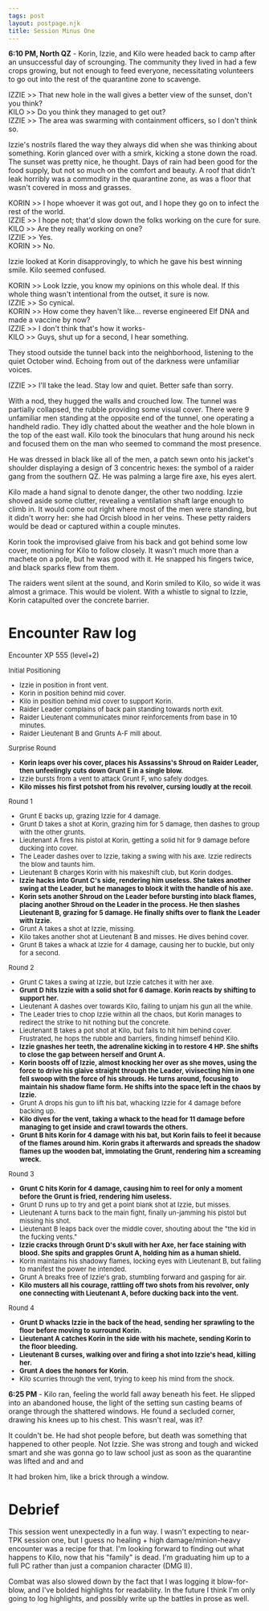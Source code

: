 ```yaml
---
tags: post
layout: postpage.njk
title: Session Minus One
---
```


**6:10 PM, North QZ** - Korin, Izzie, and Kilo were headed back to camp after an unsuccessful day of scrounging. The community they lived in had a few crops growing, but not enough to feed everyone, necessitating volunteers to go out into the rest of the quarantine zone to scavenge.

<p class="dialog">
    IZZIE >> That new hole in the wall gives a better view of the sunset, don't you think?<br>
    KILO >> Do you think they managed to get out? <br>
    IZZIE >> The area was swarming with containment officers, so I don't think so.
<p>

Izzie's nostrils flared the way they always did when she was thinking about something. Korin glanced over with a smirk, kicking a stone down the road. The sunset was pretty nice, he thought. Days of rain had been good for the food supply, but not so much on the comfort and beauty. A roof that didn't leak horribly was a commodity in the quarantine zone, as was a floor that wasn't covered in moss and grasses.

<p class="dialog">
    KORIN >> I hope whoever it was got out, and I hope they go on to infect the rest of the world. <br>
    IZZIE >> I hope not; that'd slow down the folks working on the cure for sure. <br>
    KILO >> Are they really working on one? <br>
    IZZIE >> Yes. <br>
    KORIN >> No. <br>
<p>

Izzie looked at Korin disapprovingly, to which he gave his best winning smile. Kilo seemed confused.

<p class="dialog">
    KORIN >> Look Izzie, you know my opinions on this whole deal. If this whole thing wasn't intentional from the outset, it sure is now. <br>
    IZZIE >> So cynical. <br>
    KORIN >> How come they haven't like... reverse engineered Elf DNA and made a vaccine by now? <br>
    IZZIE >> I don't think that's how it works-<br>
    KILO >> Guys, shut up for a second, I hear something.
<p>

They stood outside the tunnel back into the neighborhood, listening to the quiet October wind. Echoing from out of the darkness were unfamiliar voices.

<p class="dialog">
    IZZIE >> I'll take the lead. Stay low and quiet. Better safe than sorry.
<p>

With a nod, they hugged the walls and crouched low. The tunnel was partially collapsed, the rubble providing some visual cover. There were 9 unfamiliar men standing at the opposite end of the tunnel, one operating a handheld radio. They idly chatted about the weather and the hole blown in the top of the east wall. Kilo took the binoculars that hung around his neck and focused them on the man who seemed to command the most presence.

He was dressed in black like all of the men, a patch sewn onto his jacket's shoulder displaying a design of 3 concentric hexes: the symbol of a raider gang from the southern QZ. He was palming a large fire axe, his eyes alert.

Kilo made a hand signal to denote danger, the other two nodding. Izzie shoved aside some clutter, revealing a ventilation shaft large enough to climb in. It would come out right where most of the men were standing, but it didn't worry her: she had Orcish blood in her veins. These petty raiders would be dead or captured within a couple minutes.

Korin took the improvised glaive from his back and got behind some low cover, motioning for Kilo to follow closely. It wasn't much more than a machete on a pole, but he was good with it. He snapped his fingers twice, and black sparks flew from them.

The raiders went silent at the sound, and Korin smiled to Kilo, so wide it was almost a grimace. This would be violent. With a whistle to signal to Izzie, Korin catapulted over the concrete barrier.

# Encounter Raw log
Encounter XP 555 (level+2)

<div style="font-size:13px;">

Initial Positioning

- Izzie in position in front vent.
- Korin in position behind mid cover.
- Kilo in position behind mid cover to support Korin.
- Raider Leader complains of back pain standing towards north exit.
- Raider Lieutenant communicates minor reinforcements from base in 10 minutes.
- Raider Lieutenant B and Grunts A-F mill about.

Surprise Round
- **Korin leaps over his cover, places his Assassins's Shroud on Raider Leader, then unfeelingly cuts down Grunt E in a single blow.**
- Izzie bursts from a vent to attack Grunt F, who safely dodges.
- **Kilo misses his first potshot from his revolver, cursing loudly at the recoil**.

Round 1
- Grunt E backs up, grazing Izzie for 4 damage.
- Grunt D takes a shot at Korin, grazing him for 5 damage, then dashes to group with the other grunts.
- Lieutenant A fires his pistol at Korin, getting a solid hit for 9 damage before ducking into cover.
- The Leader dashes over to Izzie, taking a swing with his axe. Izzie redirects the blow and taunts him.
- Lieutenant B charges Korin with his makeshift club, but Korin dodges.
- **Izzie hacks into Grunt C's side, rendering him useless. She takes another swing at the Leader, but he manages to block it with the handle of his axe.**
- **Korin sets another Shroud on the Leader before bursting into black flames, placing another Shroud on the Leader in the process. He then slashes Lieutenant B, grazing for 5 damage. He finally shifts over to flank the Leader with Izzie.**
- Grunt A takes a shot at Izzie, missing.
- Kilo takes another shot at Lieutenant B and misses. He dives behind cover.
- Grunt B takes a whack at Izzie for 4 damage, causing her to buckle, but only for a second.

Round 2
- Grunt C takes a swing at Izzie, but Izzie catches it with her axe.
- **Grunt D hits Izzie with a solid shot for 6 damage. Korin reacts by shifting to support her.**
- Lieutenant A dashes over towards Kilo, failing to unjam his gun all the while.
- The Leader tries to chop Izzie within all the chaos, but Korin manages to redirect the strike to hit nothing but the concrete.
- Lieutenant B takes a pot shot at Kilo, but fails to hit him behind cover. Frustrated, he hops the rubble and barriers, finding himself behind Kilo.
- **Izzie gnashes her teeth, the adrenaline kicking in to restore 4 HP. She shifts to close the gap between herself and Grunt A.**
- **Korin boosts off of Izzie, almost knocking her over as she moves, using the force to drive his glaive straight through the Leader, vivisecting him in one fell swoop with the force of his shrouds. He turns around, focusing to maintain his shadow flame form. He shifts into the space left in the chaos by Izzie.**
- Grunt A drops his gun to lift his bat, whacking Izzie for 4 damage before backing up. 
- **Kilo dives for the vent, taking a whack to the head for 11 damage before managing to get inside and crawl towards the others.**
- **Grunt B hits Korin for 4 damage with his bat, but Korin fails to feel it because of the flames around him. Korin grabs it afterwards and spreads the shadow flames up the wooden bat, immolating the Grunt, rendering him a screaming wreck.**

Round 3
- **Grunt C hits Korin for 4 damage, causing him to reel for only a moment before the Grunt is fried, rendering him useless.**
- Grunt D runs up to try and get a point blank shot at Izzie, but misses.
- Lieutenant A turns back to the main fight, finally un-jamming his pistol but missing his shot.
- Lieutenant B leaps back over the middle cover, shouting about the "the kid in the fucking vents."
- **Izzie cracks through Grunt D's skull with her Axe, her face staining with blood. She spits and grapples Grunt A, holding him as a human shield.**
- Korin maintains his shadowy flames, locking eyes with Lieutenant B, but failing to manifest the power he intended.
- Grunt A breaks free of Izzie's grab, stumbling forward and gasping for air.
- **Kilo musters all his courage, rattling off two shots from his revolver, only one connecting with Lieutenant A, before ducking back into the vent.**

Round 4
- **Grunt D whacks Izzie in the back of the head, sending her sprawling to the floor before moving to surround Korin.**
- **Lieutenant A catches Korin in the side with his machete, sending Korin to the floor bleeding.**
- **Lieutenant B curses, walking over and firing a shot into Izzie's head, killing her.**
- **Grunt A does the honors for Korin.**
- Kilo scurries through the vent, trying to keep his mind from the shock.

</div>

**6:25 PM** - Kilo ran, feeling the world fall away beneath his feet. He slipped into an abandoned house, the light of the setting sun casting beams of orange through the shattered windows. He found a secluded corner, drawing his knees up to his chest. This wasn't real, was it?

It couldn't be. He had shot people before, but death was something that happened to other people. Not Izzie. She was strong and tough and wicked smart and she was gonna go to law school just as soon as the quarantine was lifted and and and

It had broken him, like a brick through a window.

# Debrief
This session went unexpectedly in a fun way. I wasn't expecting to near-TPK session one, but I guess no healing + high damage/minion-heavy encounter was a recipe for that. I'm looking forward to finding out what happens to Kilo, now that his "family" is dead. I'm graduating him up to a full PC rather than just a companion character (DMG II). 

Combat was also slowed down by the fact that I was logging it blow-for-blow, and I've bolded highlights for readability. In the future I think I'm only going to log highlights, and possibly write up the battles in prose as well.